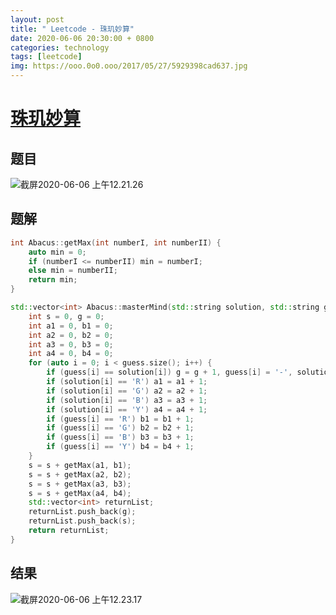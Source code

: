 ```yaml
---
layout: post
title: " Leetcode - 珠玑妙算"
date: 2020-06-06 20:30:00 + 0800
categories: technology
tags: [leetcode]
img: https://ooo.0o0.ooo/2017/05/27/5929398cad637.jpg
---
```


# [珠玑妙算](https://leetcode-cn.com/problems/master-mind-lcci/)

## 题目

![截屏2020-06-06 上午12.21.26](https://tva1.sinaimg.cn/large/007S8ZIlly1gfhvi9vcdaj310g0oy79q.jpg)

## 题解

```c++
int Abacus::getMax(int numberI, int numberII) {
    auto min = 0;
    if (numberI <= numberII) min = numberI;
    else min = numberII;
    return min;
}

std::vector<int> Abacus::masterMind(std::string solution, std::string guess) {
    int s = 0, g = 0;
    int a1 = 0, b1 = 0;
    int a2 = 0, b2 = 0;
    int a3 = 0, b3 = 0;
    int a4 = 0, b4 = 0;
    for (auto i = 0; i < guess.size(); i++) {
        if (guess[i] == solution[i]) g = g + 1, guess[i] = '-', solution[i] = '-';
        if (solution[i] == 'R') a1 = a1 + 1;
        if (solution[i] == 'G') a2 = a2 + 1;
        if (solution[i] == 'B') a3 = a3 + 1;
        if (solution[i] == 'Y') a4 = a4 + 1;
        if (guess[i] == 'R') b1 = b1 + 1;
        if (guess[i] == 'G') b2 = b2 + 1;
        if (guess[i] == 'B') b3 = b3 + 1;
        if (guess[i] == 'Y') b4 = b4 + 1;
    }
    s = s + getMax(a1, b1);
    s = s + getMax(a2, b2);
    s = s + getMax(a3, b3);
    s = s + getMax(a4, b4);
    std::vector<int> returnList;
    returnList.push_back(g);
    returnList.push_back(s);
    return returnList;
}
```

## 结果

![截屏2020-06-06 上午12.23.17](https://tva1.sinaimg.cn/large/007S8ZIlly1gfhvjbpam0j30yq0acwfn.jpg)